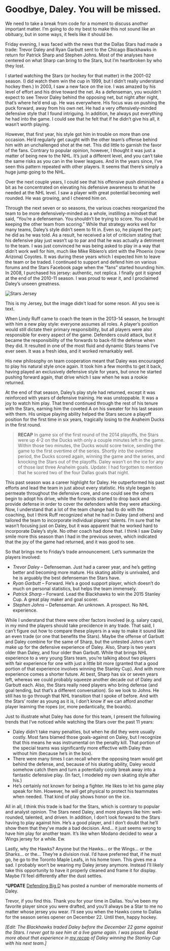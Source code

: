 # Goodbye, Daley. You will be missed.

We need to take a break from code for a moment to discuss another important matter. I’m going to do my best to make this not sound like an obituary, but in some ways, it feels like it should be.

Friday evening, I was faced with the news that the Dallas Stars had made a trade: Trevor Daley and Ryan Garbutt sent to the Chicago Blackhawks in return for Patrick Sharp and Stephen Johns. Most of the analyses have centered on what Sharp can bring to the Stars, but I’m heartbroken by who they lost.

I started watching the Stars (or hockey for that matter) in the 2001-02 season. (I did watch them win the cup in 1999, but I didn’t really understand hockey then.) In 2003, I saw a new face on the ice. I was amazed by his level of effort and his drive toward the net. As a defenseman, you wouldn’t expect to see Trevor Daley behind the opposing net, but night after night, that’s where he’d end up. He was everywhere. His focus was on pushing the puck forward, away from his own net. He had a very offensively-minded defensive style that I found intriguing. In addition, he always put everything he had into the game. I could see that he felt that if he didn’t give his all, it wasn’t worth playing.

However, that first year, his style got him in trouble on more than one occasion. He’d regularly get caught with the other team’s offense behind him with an unchallenged shot at the net. This did little to garnish the favor of the fans. Contrary to popular opinion, however, I thought it was just a matter of being new to the NHL. It’s just a different level, and you can’t take the same risks as you can in the lower leagues. And in the years since, I’ve seen this pattern repeated with other players. It seems that there’s simply a huge jump going to the NHL.

Over the next couple years, I could see that his offensive push diminished a bit as he concentrated on elevating his defensive awareness to what he needed at the NHL level. I saw a player with great potential becoming well rounded. He was growing, and I cheered him on.

Through the next seven or so seasons, the various coaches reorganized the team to be more defensively-minded as a whole, instilling a mindset that said, “You’re a defenseman. You shouldn’t be trying to score. You should be keeping the other team from scoring.” While that strategy works well for many teams, Daley’s style didn’t seem to fit in. Even so, he played the part; he did as he was told. As a result, he received a lot of criticism stating that his defensive play just wasn’t up to par and that he was actually a detriment to the team. I was just convinced he was being asked to play in a way that didn’t work well for him, much like Mike Ribiero’s stint with the Phoenix (now Arizona) Coyotes. It was during these years which I expected him to leave the team or be traded. I continued to support and defend him on various forums and the Stars Facebook page when the “fans” started hounding him. In 2008, I purchased his jersey: authentic, not replica. I finally got it signed at the end of the 2010-11 season. I was proud to wear it, and I proclaimed Daley’s unseen greatness.

![Stars Jersey]()

This is my Jersey, but the image didn't load for some reson. All you see is text.

When Lindy Ruff came to coach the team in the 2013-14 season, he brought with him a new play style: everyone assumes all roles. A player’s position would still dictate their primary responsibility, but all players were also responsible for every aspect of the game. Defenders could attack, but it became the responsibility of the forwards to back-fill the defense when they did. It resulted in one of the most fluid and dynamic Stars teams I’ve ever seen. It was a fresh idea, and it worked remarkably well.

His new philosophy on team cooperation meant that Daley was encouraged to play his natural style once again. It took him a few months to get it back, having played an exclusively defensive style for years, but once he started pushing forward again, that drive which I saw when he was a rookie returned.

At the end of that season, Daley’s play style had returned, except it was reinforced with years of defensive training. He was unstoppable. It was a joy to watch him play. That trend continued through the rest of his tenure with the Stars, earning him the coveted A on his sweater for his last season with them. His unique playing ability helped the Stars secure a playoff position for the first time in six years, tragically losing to the Anaheim Ducks in the first round.

> **RECAP** In game six of the first round of the 2014 playoffs, the Stars were up 4-2 on the Ducks with only a couple minutes left in the game. Within those two minutes, the Ducks would score twice, sending the game to the first overtime of the series. Shortly into the overtime period, the Ducks scored again, winning the game and the series, and knocking the Stars out of the playoffs. Daley wasn’t on the ice for any of those last three Anaheim goals. Update: I had forgotten to mention that he scored two of the four Dallas goals that night.

This past season was a career highlight for Daley. He outperformed his past efforts and lead the team in just about every statistic. His style began to permeate throughout the defensive core, and one could see the others begin to adopt his drive, while the forwards started to drop back and provide defense in order to cover the defenders while they were attacking. Now, I understand that a lot of the team change had to do with the coaching, but I think Ruff recognized what he had in Daley (and others) and tailored the team to incorporate individual players’ talents. I’m sure that he wasn’t focusing just on Daley, but it was apparent that he worked hard to incorporate Daley’s style. No other coach had done that. I think I saw Daley smile more this season than I had in the previous seven, which indicated that the joy of the game had returned, and it was good to see.

So that brings me to Friday’s trade announcement. Let’s summarize the players involved:

- *Trevor Daley* – Defenseman. Just had a career year, and he’s getting better and becoming more mature. His skating ability is unrivaled, and he is arguably the best defenseman the Stars have.
- *Ryan Garbutt* – Forward. He’s a good support player, which doesn’t do much on personal statistics, but helps the team immensely.
- *Patrick Sharp* – Forward. Lead the Blackhawks to win the 2015 Stanley Cup. A great play maker and goal scorer.
- *Stephen Johns* – Defenseman. An unknown. A prospect. No NHL experience.

While I understand that there were other factors involved (e.g. salary caps), in my mind the players should take precidence in any trade. That said, I can’t figure out how to compare these players in a way to make it sound like an even trade (or one that benefits the Stars). Maybe the offense of Garbutt and Daley combine for the same of Sharp, but the untested Johns can’t make up for the defensive experience of Daley. Also, Sharp is two years older than Daley, and four older than Garbutt. While that brings NHL experience to a very young Stars team, you’re talking about two players with fair experience for one with just a little bit more (granted that a good portion of that experience involves winning the Stanley Cup). And with more experience comes a shorter future. At best, Sharp has six or seven years left, whereas we could probably squeeze another decade out of Daley and Garbutt each. Also, the Stars really need players who bring defense (and goal tending, but that’s a different conversation). So we look to Johns. He still has to go through that NHL transition that I spoke of before. And with the Stars’ roster as young as it is, I don’t know if we can afford another player learning the ropes (or, more pedantically, the boards).

Just to illustrate what Daley has done for this team, I present the following trends that I’ve noticed while watching the Stars over the past 11 years:

- Daley didn’t take many penalties, but when he did they were usually costly. Most fans blamed those goals-against on Daley, but I recognize that this means he was instrumental on the penalty kill. That portion of the special teams was significantly more effective with Daley than without him (because he’s in the box).
- There were many times I can recall where the opposing team would get behind the defense, and, because of his skating ability, Daley would somehow catch them and turn a potentially costly break away into a fantastic defensive play. (In fact, I modeled my own skating style after his.)
- He’s certainly not known for being a fighter. He likes to let his game play speak for him. However, he will get physical to protect his teammates when needed. That kind of play shows honor on the ice.

All in all, I think this trade is bad for the Stars, which is contrary to popular and analyst opinion. The Stars need Daley, and more players like him: well-rounded, talented, and driven. In addition, I don’t look forward to the Stars having to play against him. He’s a good player, and I don’t doubt that he’ll show them that they’ve made a bad decision. And… it just seems wrong to have him play for another team. It’s like when Modano decided to wear a Wings jersey for a while. Ew.

Lastly, why the Hawks? Anyone but the Hawks… or the Wings… or the Sharks… or the… They’re a division rival. I’d have preferred that, if he must go, he go to the Toronto Maple Leafs, in his home town. This gives me a sad. I probably won’t be wearing my Daley jersey anymore. Instead I’ll likely take this opportunity to have it properly cleaned and frame it for display. Maybe I’ll feel differently after the dust settles.

***UPDATE** [Defending Big D](http://www.defendingbigd.com/2015/7/13/8942623/dallas-stars-trevor-daley-patrick-sharp-trade-career-rookie-goals-retrospective-flashback-veteran) has posted a number of memorable moments of Daley.

Trevor, if you find this. Thank you for your time in Dallas. You’ve been my favorite player since you were drafted, and you’ll always be a Star to me no matter whose jersey you wear. I’ll see you when the Hawks come to Dallas for the season series opener on December 22. Until then, happy hockey.

*[Edit: The Blackhawks traded Daley before the December 22 game against the Stars.  I never got to see him at a live game again.  I was pissed.  Read more about that experience in [my recap](https://codingforsmarties.wordpress.com/2016/06/13/may-the-cup-be-with-you-always/) of Daley winning the Stanley Cup with his next team.]*
